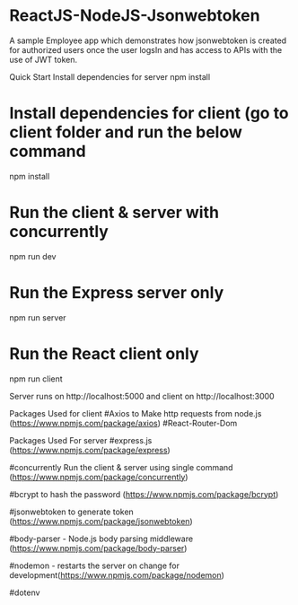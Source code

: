 # ReactJS-NodeJS-Jsonwebtoken
A sample  Employee app which demonstrates how jsonwebtoken is created for authorized users once the user logsIn and has access to APIs with the use of JWT token.

Quick Start
Install dependencies for server
npm install

# Install dependencies for client (go to client folder and run the below command
npm install

# Run the client & server with concurrently
npm run dev

# Run the Express server only
npm run server

# Run the React client only
npm run client

 Server runs on http://localhost:5000 and client on http://localhost:3000


Packages Used for client 
#Axios to Make http requests from node.js (https://www.npmjs.com/package/axios)
#React-Router-Dom 

Packages Used For server
#express.js (https://www.npmjs.com/package/express)

#concurrently Run the client & server using single command (https://www.npmjs.com/package/concurrently)

#bcrypt to hash the password (https://www.npmjs.com/package/bcrypt)

#jsonwebtoken to generate token (https://www.npmjs.com/package/jsonwebtoken)

#body-parser - Node.js body parsing middleware (https://www.npmjs.com/package/body-parser)

#nodemon - restarts the server on change for development(https://www.npmjs.com/package/nodemon)

#dotenv
